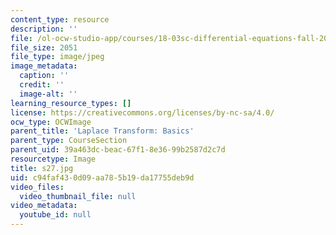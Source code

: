 ```yaml
---
content_type: resource
description: ''
file: /ol-ocw-studio-app/courses/18-03sc-differential-equations-fall-2011/c94faf430d09aa785b19da17755deb9d_s27.jpg
file_size: 2051
file_type: image/jpeg
image_metadata:
  caption: ''
  credit: ''
  image-alt: ''
learning_resource_types: []
license: https://creativecommons.org/licenses/by-nc-sa/4.0/
ocw_type: OCWImage
parent_title: 'Laplace Transform: Basics'
parent_type: CourseSection
parent_uid: 39a463dc-beac-67f1-8e36-99b2587d2c7d
resourcetype: Image
title: s27.jpg
uid: c94faf43-0d09-aa78-5b19-da17755deb9d
video_files:
  video_thumbnail_file: null
video_metadata:
  youtube_id: null
---
```

